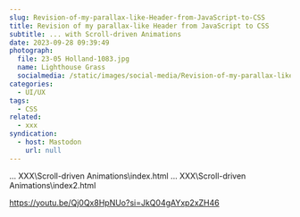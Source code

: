 ```yaml
---
slug: Revision-of-my-parallax-like-Header-from-JavaScript-to-CSS
title: Revision of my parallax-like Header from JavaScript to CSS
subtitle: ... with Scroll-driven Animations
date: 2023-09-28 09:39:49
photograph:
  file: 23-05 Holland-1083.jpg
  name: Lighthouse Grass
  socialmedia: /static/images/social-media/Revision-of-my-parallax-like-Header-from-JavaScript-to-CSS.png
categories:
  - UI/UX
tags:
  - CSS
related:
  - xxx
syndication:
  - host: Mastodon
    url: null
---
```


... XXX\Scroll-driven Animations\index.html
... XXX\Scroll-driven Animations\index2.html


<!-- more -->

https://youtu.be/Qj0Qx8HpNUo?si=JkQ04gAYxp2xZH46
